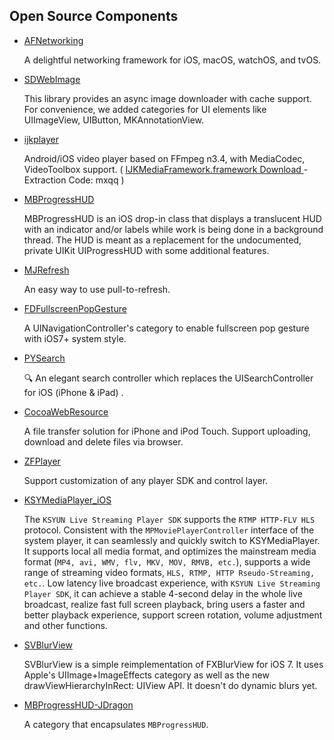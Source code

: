 ## Open Source Components

- [AFNetworking](https://github.com/AFNetworking/AFNetworking)

    A delightful networking framework for iOS, macOS, watchOS, and tvOS. 

- [SDWebImage](https://github.com/SDWebImage/SDWebImage)

    This library provides an async image downloader with cache support. For convenience, we added categories for UI elements like UIImageView, UIButton, MKAnnotationView.

- [ijkplayer](https://github.com/bilibili/ijkplayer) 

    Android/iOS video player based on FFmpeg n3.4, with MediaCodec, VideoToolbox support. ( [ IJKMediaFramework.framework Download ](https://pan.baidu.com/s/1WCZzdCUiaQL3a1yJSD22QQ) - Extraction Code: mxqq )

- [MBProgressHUD](https://github.com/jdg/MBProgressHUD)

    MBProgressHUD is an iOS drop-in class that displays a translucent HUD with an indicator and/or labels while work is being done in a background thread. The HUD is meant as a replacement for the undocumented, private UIKit UIProgressHUD with some additional features.

- [MJRefresh](https://github.com/CoderMJLee/MJRefresh)

    An easy way to use pull-to-refresh.

- [FDFullscreenPopGesture](https://github.com/forkingdog/FDFullscreenPopGesture) 

    A UINavigationController's category to enable fullscreen pop gesture with iOS7+ system style.

- [PYSearch](https://github.com/ko1o/PYSearch)

    🔍 An elegant search controller which replaces the UISearchController for iOS (iPhone & iPad) .

- [CocoaWebResource](https://github.com/robin/cocoa-web-resource)

    A file transfer solution for iPhone and iPod Touch. Support uploading, download and delete files via browser.

- [ZFPlayer](https://github.com/renzifeng/ZFPlayer) 

    Support customization of any player SDK and control layer.

- [KSYMediaPlayer_iOS](ttps://github.com/ksvc/KSYMediaPlayer_iOS)

    The `KSYUN Live Streaming Player SDK` supports the `RTMP HTTP-FLV HLS` protocol. Consistent with the `MPMoviePlayerController` interface of the system player, it can seamlessly and quickly switch to KSYMediaPlayer. It supports local all media format, and optimizes the mainstream media format (`MP4, avi, WMV, flv, MKV, MOV, RMVB, etc.`), supports a wide range of streaming video formats, `HLS, RTMP, HTTP Rseudo-Streaming, etc.`. Low latency live broadcast experience, with `KSYUN Live Streaming Player SDK`, it can achieve a stable 4-second delay in the whole live broadcast, realize fast full screen playback, bring users a faster and better playback experience, support screen rotation, volume adjustment and other functions.

- [SVBlurView](https://github.com/TransitApp/SVBlurView)

    SVBlurView is a simple reimplementation of FXBlurView for iOS 7. It uses Apple's UIImage+ImageEffects category as well as the new drawViewHierarchyInRect: UIView API. It doesn't do dynamic blurs yet.

- [MBProgressHUD-JDragon](https://github.com/lyc59621/MBProgressHUD-JDragon)

    A category that encapsulates `MBProgressHUD`.
